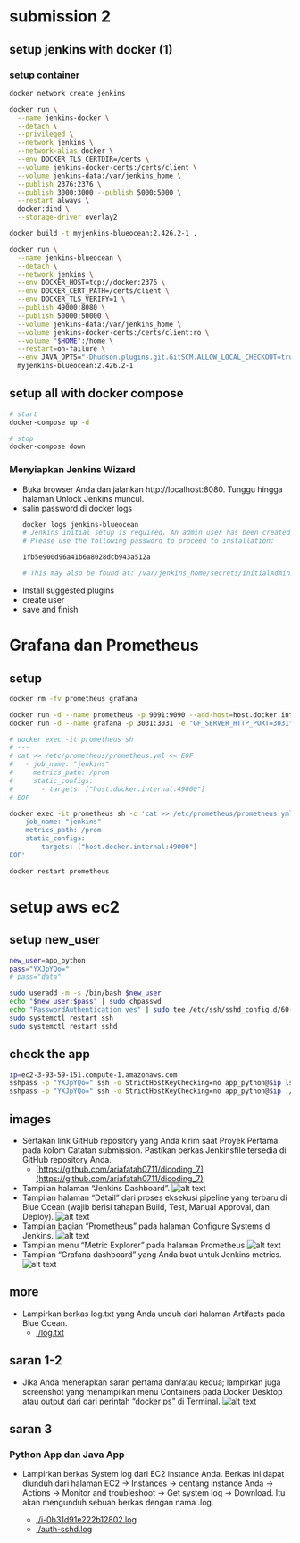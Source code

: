 # submission 2
## setup jenkins with docker (1)
### setup container
```bash
docker network create jenkins

docker run \
  --name jenkins-docker \
  --detach \
  --privileged \
  --network jenkins \
  --network-alias docker \
  --env DOCKER_TLS_CERTDIR=/certs \
  --volume jenkins-docker-certs:/certs/client \
  --volume jenkins-data:/var/jenkins_home \
  --publish 2376:2376 \
  --publish 3000:3000 --publish 5000:5000 \
  --restart always \
  docker:dind \
  --storage-driver overlay2

docker build -t myjenkins-blueocean:2.426.2-1 .

docker run \
  --name jenkins-blueocean \
  --detach \
  --network jenkins \
  --env DOCKER_HOST=tcp://docker:2376 \
  --env DOCKER_CERT_PATH=/certs/client \
  --env DOCKER_TLS_VERIFY=1 \
  --publish 49000:8080 \
  --publish 50000:50000 \
  --volume jenkins-data:/var/jenkins_home \
  --volume jenkins-docker-certs:/certs/client:ro \
  --volume "$HOME":/home \
  --restart=on-failure \
  --env JAVA_OPTS="-Dhudson.plugins.git.GitSCM.ALLOW_LOCAL_CHECKOUT=true" \
  myjenkins-blueocean:2.426.2-1 
```

## setup all with docker compose
```bash
# start
docker-compose up -d

# stop
docker-compose down
```

### Menyiapkan Jenkins Wizard
- Buka browser Anda dan jalankan http://localhost:8080. Tunggu hingga halaman Unlock Jenkins muncul.
- salin password di docker logs
  ```bash
  docker logs jenkins-blueocean
  # Jenkins initial setup is required. An admin user has been created and a password generated.
  # Please use the following password to proceed to installation:
  
  1fb5e900d96a41b6a8028dcb943a512a

  # This may also be found at: /var/jenkins_home/secrets/initialAdminPassword
  ```
- Install suggested plugins
- create user
- save and finish

# Grafana dan Prometheus
## setup
```bash
docker rm -fv prometheus grafana

docker run -d --name prometheus -p 9091:9090 --add-host=host.docker.internal:host-gateway prom/prometheus
docker run -d --name grafana -p 3031:3031 -e "GF_SERVER_HTTP_PORT=3031" --add-host=host.docker.internal:host-gateway grafana/grafana

# docker exec -it prometheus sh
# ---
# cat >> /etc/prometheus/prometheus.yml << EOF
#   - job_name: "jenkins"                                                        
#     metrics_path: /prom                                             
#     static_configs:                                                            
#       - targets: ["host.docker.internal:49000"]
# EOF

docker exec -it prometheus sh -c 'cat >> /etc/prometheus/prometheus.yml << EOF
  - job_name: "jenkins"
    metrics_path: /prom
    static_configs:
      - targets: ["host.docker.internal:49000"]
EOF'

docker restart prometheus
```

# setup aws ec2
## setup new_user
```bash
new_user=app_python
pass="YXJpYQo="
# pass="data"

sudo useradd -m -s /bin/bash $new_user
echo "$new_user:$pass" | sudo chpasswd
echo "PasswordAuthentication yes" | sudo tee /etc/ssh/sshd_config.d/60-cloudimg-settings.conf
sudo systemctl restart ssh
sudo systemctl restart sshd
```

## check the app
```bash
ip=ec2-3-93-59-151.compute-1.amazonaws.com
sshpass -p "YXJpYQo=" ssh -o StrictHostKeyChecking=no app_python@$ip ls
sshpass -p "YXJpYQo=" ssh -o StrictHostKeyChecking=no app_python@$ip ./add2vals 5 10
```

## images
- Sertakan link GitHub repository yang Anda kirim saat Proyek Pertama pada kolom Catatan submission. Pastikan berkas Jenkinsfile tersedia di GitHub repository Anda.
  - [https://github.com/ariafatah0711/dicoding_7](https://github.com/ariafatah0711/dicoding_7)
- Tampilan halaman “Jenkins Dashboard”.
  ![alt text](docs/images/image.png)
- Tampilan halaman “Detail” dari proses eksekusi pipeline yang terbaru di Blue Ocean (wajib berisi tahapan Build, Test, Manual Approval, dan Deploy).
  ![alt text](docs/images/image-1.png)
- Tampilan bagian “Prometheus” pada halaman Configure Systems di Jenkins.
  ![alt text](docs/images/image-2.png)
- Tampilan menu “Metric Explorer” pada halaman Prometheus
  ![alt text](docs/images/image-3.png)
- Tampilan “Grafana dashboard” yang Anda buat untuk Jenkins metrics.
  ![alt text](docs/images/image-4.png)

## more
- Lampirkan berkas log.txt yang Anda unduh dari halaman Artifacts pada Blue Ocean.
  - [./log.txt](./log.txt)

## saran 1-2
- Jika Anda menerapkan saran pertama dan/atau kedua; lampirkan juga screenshot yang menampilkan menu Containers pada Docker Desktop atau output dari dari perintah “docker ps” di Terminal.
  ![alt text](docs/images/image-5.png)

## saran 3
### Python App dan Java App
- Lampirkan berkas System log dari EC2 instance Anda. Berkas ini dapat diunduh dari halaman EC2 -> Instances -> centang instance Anda -> Actions -> Monitor and troubleshoot -> Get system log -> Download. Itu akan mengunduh sebuah berkas dengan nama <instanceID>.log.
  - [./i-0b31d91e222b12802.log](./i-0b31d91e222b12802.log)
  - [./auth-sshd.log](./auth-sshd.log)